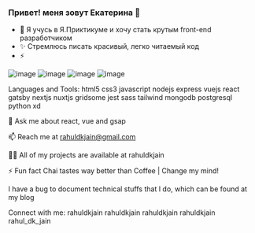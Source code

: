 ### Привет! меня зовут Екатерина 👋

- 🌱 Я учусь в Я.Приктикуме и хочу стать крутым front-end разработчиком
- ✨ Стремлюсь писать красивый, легко читаемый код
- ⚡  

![image](https://user-images.githubusercontent.com/92022638/158613910-b45b014a-de2c-460e-8bc6-5b8b9cf57634.png)
![image](https://user-images.githubusercontent.com/92022638/158613944-6b6a1376-d985-4870-838a-ab88c7bf9157.png)
![image](https://user-images.githubusercontent.com/92022638/158613844-1fdb9c68-db6c-434d-b16e-f6f62883a6e3.png)
![image](https://user-images.githubusercontent.com/92022638/158613136-a5836653-fc95-486a-8975-98f82626a707.png)

Languages and Tools:
html5 css3 javascript nodejs express vuejs react gatsby nextjs nuxtjs gridsome jest sass tailwind mongodb postgresql python xd
<!--
**KatBatist/KatBatist** is a ✨ _special_ ✨ repository because its `README.md` (this file) appears on your GitHub profile.

Here are some ideas to get you started:

- 🔭 I’m currently working on ...
- 🌱 I’m currently learning ...
- 👯 I’m looking to collaborate on ...
- 🤔 I’m looking for help with ...
- 💬 Ask me about ...
- 📫 How to reach me: ...
- 😄 Pronouns: ...
- ⚡ Fun fact: ...
-->


💬 Ask me about react, vue and gsap

📫 Reach me at rahuldkjain@gmail.com

👨‍💻 All of my projects are available at rahuldkjain

⚡ Fun fact Chai tastes way better than Coffee | Change my mind!

I have a bug to document technical stuffs that I do, which can be found at my blog

Connect with me:
rahuldkjain rahuldkjain rahuldkjain rahuldkjain rahul_dk_jain
